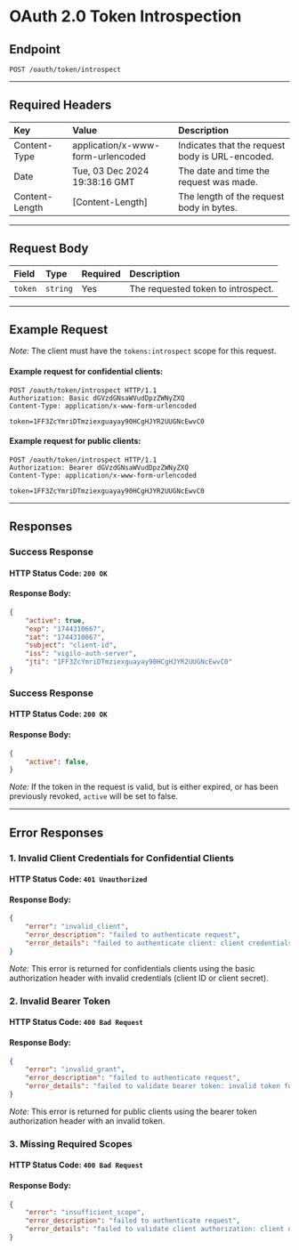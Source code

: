 # OAuth 2.0 Token Introspection

## Endpoint
```http
POST /oauth/token/introspect

```

---

## Required Headers
| Key             | Value                              | Description                                     |
| :-------------- | :----------------------------------| :-----------------------------------------------|
| Content-Type    | application/x-www-form-urlencoded  | Indicates that the request body is URL-encoded. |
| Date            | Tue, 03 Dec 2024 19:38:16 GMT      | The date and time the request was made.         |
| Content-Length  | [Content-Length]                   | The length of the request body in bytes.        |

---

## Request Body
| Field        | Type       | Required  | Description                           |
| :------------|:-----------|:----------|:--------------------------------------|
| `token`      | `string`   | Yes       | The requested token to introspect.    |

---

## Example Request
*Note:* The client must have the `tokens:introspect` scope for this request.

#### Example request for confidential clients:
```http
POST /oauth/token/introspect HTTP/1.1
Authorization: Basic dGVzdGNsaWVudDpzZWNyZXQ
Content-Type: application/x-www-form-urlencoded

token=1FF3ZcYmriDTmziexguayay90HCgHJYR2UUGNcEwvC0
```

#### Example request for public clients:
```http
POST /oauth/token/introspect HTTP/1.1
Authorization: Bearer dGVzdGNsaWVudDpzZWNyZXQ
Content-Type: application/x-www-form-urlencoded

token=1FF3ZcYmriDTmziexguayay90HCgHJYR2UUGNcEwvC0
```

---

## Responses

### Success Response
#### HTTP Status Code: `200 OK`
#### Response Body:
```json
{
    "active": true,
    "exp": "1744310667",
    "iat": "1744310067",
    "subject": "client-id",
    "iss": "vigilo-auth-server",
    "jti": "1FF3ZcYmriDTmziexguayay90HCgHJYR2UUGNcEwvC0"
}
```

### Success Response
#### HTTP Status Code: `200 OK`
#### Response Body:
```json
{
    "active": false,
}
```

*Note:* If the token in the request is valid, but is either expired, or has been previously revoked, `active` will be set to false.

---

## Error Responses

### 1. Invalid Client Credentials for Confidential Clients
#### HTTP Status Code: `401 Unauthorized`
#### Response Body:
```json
{
    "error": "invalid_client",
    "error_description": "failed to authenticate request",
    "error_details": "failed to authenticate client: client credentials are either missing or invalid"
}
```
*Note:* This error is returned for confidentials clients using the basic authorization header with invalid credentials (client ID or client secret).

### 2. Invalid Bearer Token
#### HTTP Status Code: `400 Bad Request`
#### Response Body:
```json
{
    "error": "invalid_grant",
    "error_description": "failed to authenticate request",
    "error_details": "failed to validate bearer token: invalid token format"
}
```
*Note:* This error is returned for public clients using the bearer token authorization header with an invalid token.

### 3. Missing Required Scopes
#### HTTP Status Code: `400 Bad Request`
#### Response Body:
```json
{
    "error": "insufficient_scope",
    "error_description": "failed to authenticate request",
    "error_details": "failed to validate client authorization: client does have the required scope(s)"
}
```
